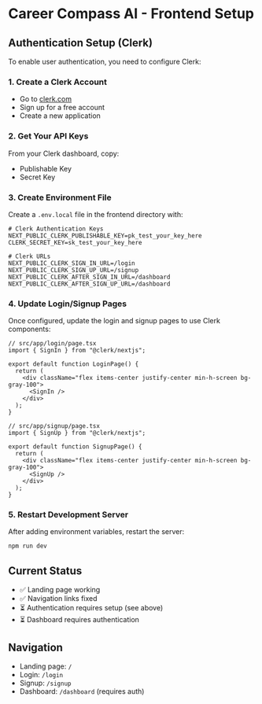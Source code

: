 # Career Compass AI - Frontend Setup

## Authentication Setup (Clerk)

To enable user authentication, you need to configure Clerk:

### 1. Create a Clerk Account
- Go to [clerk.com](https://clerk.com)
- Sign up for a free account
- Create a new application

### 2. Get Your API Keys
From your Clerk dashboard, copy:
- Publishable Key
- Secret Key

### 3. Create Environment File
Create a `.env.local` file in the frontend directory with:

```env
# Clerk Authentication Keys
NEXT_PUBLIC_CLERK_PUBLISHABLE_KEY=pk_test_your_key_here
CLERK_SECRET_KEY=sk_test_your_key_here

# Clerk URLs
NEXT_PUBLIC_CLERK_SIGN_IN_URL=/login
NEXT_PUBLIC_CLERK_SIGN_UP_URL=/signup
NEXT_PUBLIC_CLERK_AFTER_SIGN_IN_URL=/dashboard
NEXT_PUBLIC_CLERK_AFTER_SIGN_UP_URL=/dashboard
```

### 4. Update Login/Signup Pages
Once configured, update the login and signup pages to use Clerk components:

```tsx
// src/app/login/page.tsx
import { SignIn } from "@clerk/nextjs";

export default function LoginPage() {
  return (
    <div className="flex items-center justify-center min-h-screen bg-gray-100">
      <SignIn />
    </div>
  );
}
```

```tsx
// src/app/signup/page.tsx
import { SignUp } from "@clerk/nextjs";

export default function SignupPage() {
  return (
    <div className="flex items-center justify-center min-h-screen bg-gray-100">
      <SignUp />
    </div>
  );
}
```

### 5. Restart Development Server
After adding environment variables, restart the server:

```bash
npm run dev
```

## Current Status
- ✅ Landing page working
- ✅ Navigation links fixed
- ⏳ Authentication requires setup (see above)
- ⏳ Dashboard requires authentication

## Navigation
- Landing page: `/`
- Login: `/login`
- Signup: `/signup`
- Dashboard: `/dashboard` (requires auth) 